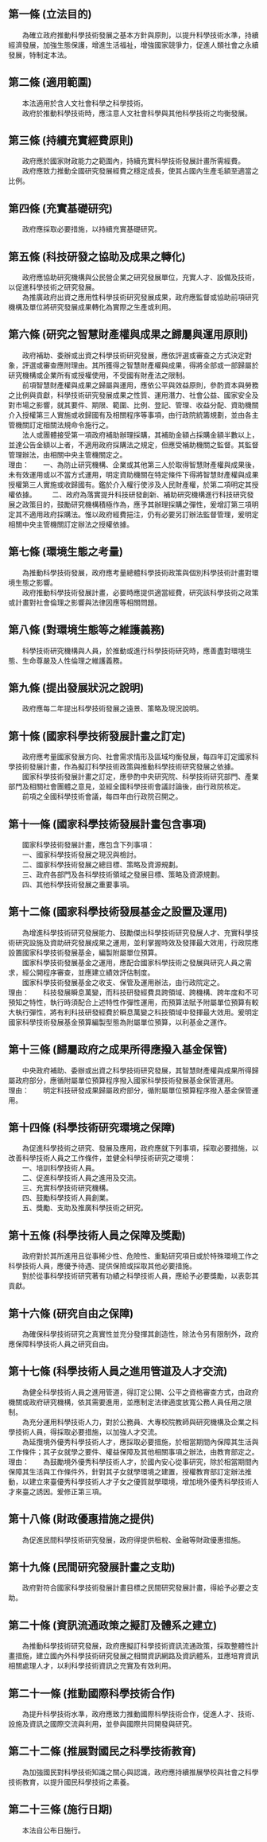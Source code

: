 第一條 (立法目的)
-----------------
　　為確立政府推動科學技術發展之基本方針與原則，以提升科學技術水準，持續經濟發展，加強生態保護，增進生活福祉，增強國家競爭力，促進人類社會之永續發展，特制定本法。  


第二條 (適用範圍)
-----------------
　　本法適用於含人文社會科學之科學技術。  
　　政府於推動科學技術時，應注意人文社會科學與其他科學技術之均衡發展。  


第三條 (持續充實經費原則)
-------------------------
　　政府應於國家財政能力之範圍內，持續充實科學技術發展計畫所需經費。  
　　政府應致力推動全國研究發展經費之穩定成長，使其占國內生產毛額至適當之比例。  


第四條 (充實基礎研究)
---------------------
　　政府應採取必要措施，以持續充實基礎研究。  


第五條 (科技研發之協助及成果之轉化)
-----------------------------------
　　政府應協助研究機構與公民營企業之研究發展單位，充實人才、設備及技術，以促進科學技術之研究發展。  
　　為推廣政府出資之應用性科學技術研究發展成果，政府應監督或協助前項研究機構及單位將研究發展成果轉化為實際之生產或利用。  


第六條 (研究之智慧財產權與成果之歸屬與運用原則)
-----------------------------------------------
　　政府補助、委辦或出資之科學技術研究發展，應依評選或審查之方式決定對象，評選或審查應附理由。其所獲得之智慧財產權與成果，得將全部或一部歸屬於研究機構或企業所有或授權使用，不受國有財產法之限制。  
　　前項智慧財產權與成果之歸屬與運用，應依公平與效益原則，參酌資本與勞務之比例與貢獻，科學技術研究發展成果之性質、運用潛力、社會公益、國家安全及對市場之影響，就其要件、期限、範圍、比例、登記、管理、收益分配、資助機關介入授權第三人實施或收歸國有及相關程序等事項，由行政院統籌規劃，並由各主管機關訂定相關法規命令施行之。  
　　法人或團體接受第一項政府補助辦理採購，其補助金額占採購金額半數以上，並達公告金額以上者，不適用政府採購法之規定，但應受補助機關之監督。其監督管理辦法，由相關中央主管機關定之。  
理由：　　一、為防止研究機構、企業或其他第三人於取得智慧財產權與成果後，未有效運用或以不當方式運用，明定資助機關在特定條件下得將智慧財產權與成果授權第三人實施或收歸國有。鑑於介入權行使涉及人民財產權，於第二項明定其授權依據。
　　二、政府為落實提升科技研發創新、補助研究機構進行科技研究發展之政策目的，鼓勵研究機構積極作為，應予其辦理採購之彈性，爰增訂第三項明定其不適用政府採購法。惟以政府經費挹注，仍有必要另訂辦法監督管理，爰明定相關中央主管機關訂定辦法之授權依據。

第七條 (環境生態之考量)
-----------------------
　　為推動科學技術發展，政府應考量總體科學技術政策與個別科學技術計畫對環境生態之影響。  
　　政府推動科學技術發展計畫，必要時應提供適當經費，研究該科學技術之政策或計畫對社會倫理之影響與法律因應等相關問題。  


第八條 (對環境生態等之維護義務)
-------------------------------
　　科學技術研究機構與人員，於推動或進行科學技術研究時，應善盡對環境生態、生命尊嚴及人性倫理之維護義務。  


第九條 (提出發展狀況之說明)
---------------------------
　　政府應每二年提出科學技術發展之遠景、策略及現況說明。  


第十條 (國家科學技術發展計畫之訂定)
-----------------------------------
　　政府應考量國家發展方向、社會需求情形及區域均衡發展，每四年訂定國家科學技術發展計畫，作為擬訂科學技術政策與推動科學技術研究發展之依據。  
　　國家科學技術發展計畫之訂定，應參酌中央研究院、科學技術研究部門、產業部門及相關社會團體之意見，並經全國科學技術會議討論後，由行政院核定。  
　　前項之全國科學技術會議，每四年由行政院召開之。  


第十一條 (國家科學技術發展計畫包含事項)
---------------------------------------
　　國家科學技術發展計畫，應包含下列事項：  
　　一、國家科學技術發展之現況與檢討。  
　　二、國家科學技術發展之總目標、策略及資源規劃。  
　　三、政府各部門及各科學技術領域之發展目標、策略及資源規劃。  
　　四、其他科學技術發展之重要事項。  


第十二條 (國家科學技術發展基金之設置及運用)
-------------------------------------------
　　為增進科學技術研究發展能力、鼓勵傑出科學技術研究發展人才、充實科學技術研究設施及資助研究發展成果之運用，並利掌握時效及發揮最大效用，行政院應設置國家科學技術發展基金，編製附屬單位預算。  
　　國家科學技術發展基金之運用，應配合國家科學技術之發展與研究人員之需求，經公開程序審查，並應建立績效評估制度。  
　　國家科學技術發展基金之收支、保管及運用辦法，由行政院定之。  
理由：　　科技發展瞬息萬變，而科技研發經費具跨領域、跨機構、跨年度和不可預知之特性，執行時須配合上述特性作彈性運用，而預算法賦予附屬單位預算有較大執行彈性，將有利科技研發經費於瞬息萬變之科技領域中發揮最大效用。爰明定國家科學技術發展基金預算編製型態為附屬單位預算，以利基金之運作。

第十三條 (歸屬政府之成果所得應撥入基金保管)
-------------------------------------------
　　中央政府補助、委辦或出資之科學技術研究發展，其智慧財產權與成果所得歸屬政府部分，應循附屬單位預算程序撥入國家科學技術發展基金保管運用。  
理由：　　明定科技研發成果歸屬政府部分，循附屬單位預算程序撥入基金保管運用。

第十四條 (科學技術研究環境之保障)
---------------------------------
　　為促進科學技術之研究、發展及應用，政府應就下列事項，採取必要措施，以改善科學技術人員之工作條件，並健全科學技術研究之環境：  
　　一、培訓科學技術人員。  
　　二、促進科學技術人員之進用及交流。  
　　三、充實科學技術研究機構。  
　　四、鼓勵科學技術人員創業。  
　　五、獎勵、支助及推廣科學技術之研究。  


第十五條 (科學技術人員之保障及獎勵)
-----------------------------------
　　政府對於其所進用且從事稀少性、危險性、重點研究項目或於特殊環境工作之科學技術人員，應優予待遇、提供保險或採取其他必要措施。  
　　對於從事科學技術研究著有功績之科學技術人員，應給予必要獎勵，以表彰其貢獻。  


第十六條 (研究自由之保障)
-------------------------
　　為確保科學技術研究之真實性並充分發揮其創造性，除法令另有限制外，政府應保障科學技術人員之研究自由。  


第十七條 (科學技術人員之進用管道及人才交流)
-------------------------------------------
　　為健全科學技術人員之進用管道，得訂定公開、公平之資格審查方式，由政府機關或政府研究機構，依其需要進用，並應制定法律適度放寬公務人員任用之限制。  
　　為充分運用科學技術人力，對於公務員、大專校院教師與研究機構及企業之科學技術人員，得採取必要措施，以加強人才交流。  
　　為延攬境外優秀科學技術人才，應採取必要措施，於相當期間內保障其生活與工作條件；其子女就學之要件、權益保障及其他相關事項之辦法，由教育部定之。  
理由：　　為鼓勵境外優秀科學技術人才，於國內安心從事研究，除於相當期間內保障其生活與工作條件外，針對其子女就學環境之建置，授權教育部訂定辦法推動，以建立來臺優秀科學技術人才子女之優質就學環境，增加境外優秀科學技術人才來臺之誘因。爰修正第三項。

第十八條 (財政優惠措施之提供)
-----------------------------
　　為促進民間科學技術研究發展，政府得提供租稅、金融等財政優惠措施。  


第十九條 (民間研究發展計畫之支助)
---------------------------------
　　政府對符合國家科學技術發展計畫目標之民間研究發展計畫，得給予必要之支助。  


第二十條 (資訊流通政策之擬訂及體系之建立)
-----------------------------------------
　　為推動科學技術研究發展，政府應擬訂科學技術資訊流通政策，採取整體性計畫措施，建立國內外科學技術研究發展之相關資訊網路及資訊體系，並應培育資訊相關處理人才，以利科學技術資訊之充實及有效利用。  


第二十一條 (推動國際科學技術合作)
---------------------------------
　　為提升科學技術水準，政府應致力推動國際科學技術合作，促進人才、技術、設施及資訊之國際交流與利用，並參與國際共同開發與研究。  


第二十二條 (推展對國民之科學技術教育)
-------------------------------------
　　為加強國民對科學技術知識之關心與認識，政府應持續推展學校與社會之科學技術教育，以提升國民科學技術之素養。  


第二十三條 (施行日期)
---------------------
　　本法自公布日施行。